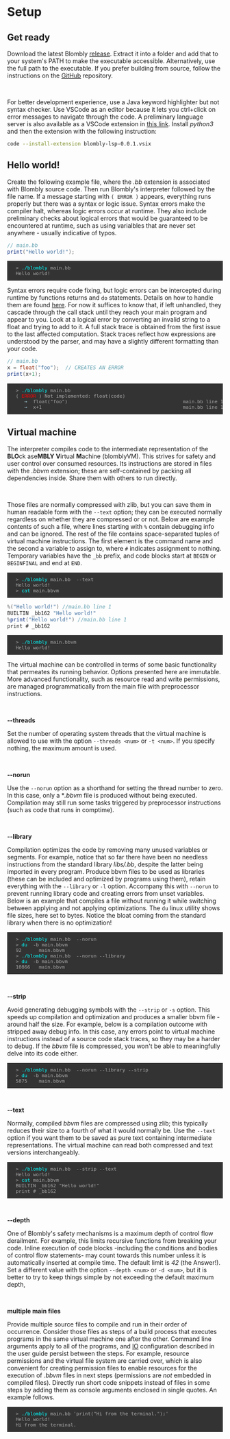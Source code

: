 # Setup

## Get ready

Download the latest Blombly [release](https://github.com/maniospas/Blombly/releases/latest). Extract it into a folder
and add that to your system's PATH to make the executable accessible. 
Alternatively, use the full path to the executable. 
If you prefer building from source, follow the instructions on the
[GitHub](https://github.com/maniospas/Blombly) repository.

<br>

For better development experience, use a Java keyword highlighter but not syntax checker. 
Use VSCode as an editor because it lets you ctrl+click on
error messages to navigate through the code. A preliminary language server is also available as a VSCode extension
in [this link](https://github.com/maniospas/Blombly/raw/refs/heads/main/blombly-lsp/blombly-lsp-0.0.1.vsix).
Install *python3* and then the extension with the following instruction:

```bash
code --install-extension blombly-lsp-0.0.1.vsix
```

## Hello world!

Create the following example file, where the *.bb* extension is associated with Blombly source code.
Then run Blombly's interpreter followed by the file name.
If a message starting with `( ERROR )` appears, everything runs properly but there was a syntax or logic issue.
Syntax errors make the compiler halt, whereas logic errors occur at runtime. 
They also include preliminary checks about logical errors that would be guaranteed to be encountered at runtime,
such as using varialbles that are never set anywhere - usually indicative of typos.

```java
// main.bb
print("Hello world!");
```

<pre style="font-size: 80%;background-color: #333; color: #AAA; padding: 10px 20px;">
> <span style="color: cyan;">./blombly</span> main.bb
Hello world!
</pre>


Syntax errors require code fixing, but logic errors can be intercepted 
during runtime by functions returns and `do` statements. Details on how to handle 
them are found [here](advanced/try.md). For now it suffices to know
that, if left unhandled, they  cascade through the call stack until they reach your main program and appear to you. 
Look at a logical error by converting an invalid string to a float and trying to add to it.
A full stack trace is obtained from the first issue to the 
last affected computation. Stack traces reflect how expressions are understood by the parser, 
and may have a slightly different formatting than your code.


```java
// main.bb
x = float("foo");  // CREATES AN ERROR
print(x+1);
```

<pre style="font-size: 80%;background-color: #333; color: #AAA; padding: 10px 20px; overflow-x: auto;">
> <span style="color: cyan;">./blombly</span> main.bb
(<span style="color: red;"> ERROR </span>) Not implemented: float(code)
   <span style="color: lightblue;">→</span>  float("foo")                                        main.bb line 1
   <span style="color: lightblue;">→</span>  x+1                                                 main.bb line 1
</pre>



## Virtual machine

The interpreter compiles code to the intermediate representation of the
**BLO**ck ase**MBLY** **V**irtual **M**achine (blomblyVM). This strives for
safety and user control over consumed resources. Its instructions are stored 
in files with the *.bbvm* extension; these are self-contained by packing all 
dependencies inside. Share them with others to run directly. 

<br>

Those files are normally compressed with zlib, but you can save them in human
readable form with the `--text` option; they can be executed normally regardless
on whether they are compressed or or not.
Below are example contents of such a file, where lines starting with `%` contain
debugging info and can be ignored. The rest of the file contains space-separated 
tuples of virtual machine instructions. The first element is the command name and the
second a variable to assign to, where `#` indicates
assignment to nothing. Temporary variables have the `_bb` prefix,
and code blocks start at `BEGIN` or `BEGINFINAL` and end at `END`.


<pre style="font-size: 80%;background-color: #333; color: #AAA; padding: 10px 20px;">
> <span style="color: cyan;">./blombly</span> main.bb  --text
Hello world!
> <span style="color: cyan;">cat</span> main.bbvm
</pre>

```java
%("Hello world!") //main.bb line 1
BUILTIN _bb162 "Hello world!"
%print("Hello world!") //main.bb line 1
print # _bb162
```

<pre style="font-size: 80%;background-color: #333; color: #AAA; padding: 10px 20px;">
> <span style="color: cyan;">./blombly</span> main.bbvm
Hello world!
</pre>

The virtual machine can be controlled in terms of some basic functionality that
permeates its running behavior. Options presented here are immutable.
More advanced functionality, such as resource read and write permissions, are managed
programmatically from the main file with preprocessor instructions.

<br>

**--threads**

Set the number of operating system threads that the virtual machine
is allowed to use with the option `--threads <num>` or `-t <num>`.
If you specify nothing, the maximum amount is used. 

<br>

**--norun**

Use the `--norun` option as a shorthand for setting the thread number to zero. 
In this case, only a **.bbvm* file is produced without being executed. 
Compilation may still run some tasks triggered by preprocessor instructions 
(such as code that runs in comptime).

<br>

**--library**

Compilation optimizes the code by removing many unused variables or segments.
For example, notice that so far there have been no needless instructions
from the standard library *libs/.bb*, despite the latter being
imported in every program. Produce bbvm files
to be used as libraries (these can be included and optimized by programs using them),
retain everything with the `--library` or `-l` option. Accompany this
with `--norun` to prevent running library code and creating errors from unset
variables.
Below is an example that compiles a file without running it while switching
between applying and not applying optimizations. The `du` linux
utility shows file sizes, here set to bytes. 
Notice the bloat coming from the standard library when there is no optimization!


<pre style="font-size: 80%;background-color: #333; color: #AAA; padding: 10px 20px;">
> <span style="color: cyan;">./blombly</span> main.bb  --norun
> <span style="color: cyan;">du</span>  -b main.bbvm
92      main.bbvm
> <span style="color: cyan;">./blombly</span> main.bb  --norun --library
> <span style="color: cyan;">du</span>  -b main.bbvm
10866   main.bbvm
</pre>

<br>

**--strip**

Avoid generating debugging symbols with the `--strip` or `-s` option.
This speeds up compilation and optimization and produces a smaller bbvm file - around 
half the size. For example, below is a compilation outcome
with stripped away debug info. In this case, any errors point to virtual machine instructions
instead of a source code stack traces, so they may be a harder to debug.
If the *bbvm* file is compressed, you won't be able to meaningfully delve into
its code either.

<pre style="font-size: 80%;background-color: #333; color: #AAA; padding: 10px 20px;">
> <span style="color: cyan;">./blombly</span> main.bb  --norun --library --strip
> <span style="color: cyan;">du</span>  -b main.bbvm
5875    main.bbvm
</pre>

<br>


**--text**

Normally, compiled *bbvm* files are compressed using zlib; this typically reduces their
size to a fourth of what it would normally be. Use the `--text` option
if you want them to be saved as pure text containing intermediate representations. 
The virtual machine can read both compressed and text versions interchangeably.

<pre style="font-size: 80%;background-color: #333; color: #AAA; padding: 10px 20px;">
> <span style="color: cyan;">./blombly</span> main.bb  --strip --text
Hello world!
> <span style="color: cyan;">cat</span> main.bbvm
BUILTIN _bb162 "Hello world!"
print # _bb162
</pre>

<br>

**--depth**

One of Blombly's safety mechanisms is a maximum depth of control flow derailment.
For example, this limits recursive functions from breaking your code. 
Inline execution of code blocks
-including the conditions and bodies of control flow statements- may count
towards this number unless it is automatically inserted at compile time. 
The default limit is *42* (the Answer!). Set a different value
with the option `--depth <num>` or `-d <num>`, but it is better to 
try to keep things simple by not exceeding the default maximum depth,

<br>

**multiple main files**

Provide multiple source files to compile and run in their order of 
occurrence. Consider those files as steps of a build process that
executes programs in the same virtual machine one after the other.
Command line arguments apply to all of the programs, and [IO](basics/io.md) 
configuration described in the user guide persist between the steps. 
For example, resource permissions and the virtual file system are carried over, 
which is also convenient for creating permission files to enable resources for
the execution of *.bbvm* files in next steps (permissions are *not* embedded in compiled files).
Directly run short code snippets instead of files in some steps
by adding them as console arguments enclosed in single quotes. An example follows.

<pre style="font-size: 80%;background-color: #333; color: #AAA; padding: 10px 20px;">
> <span style="color: cyan;">./blombly</span> main.bb 'print("Hi from the terminal.");'
Hello world!
Hi from the terminal.
</pre>

